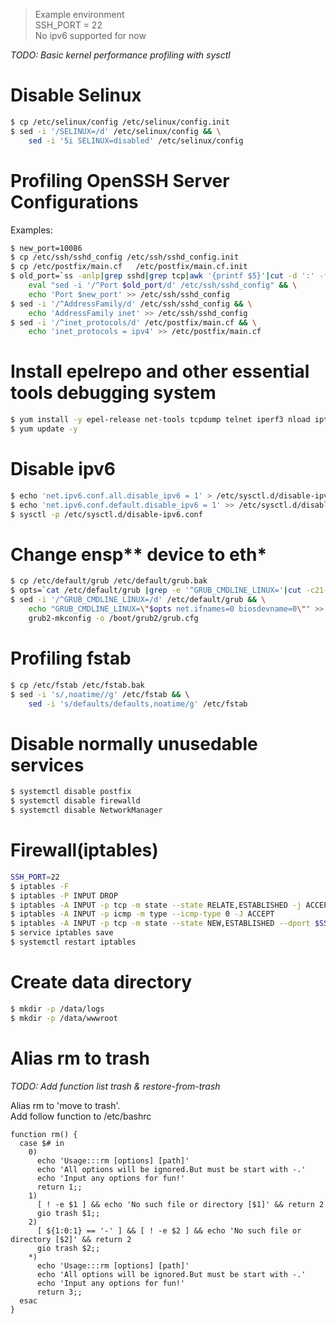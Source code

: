 > Example environment  
SSH_PORT = 22  
No ipv6 supported for now

*TODO: Basic kernel performance profiling with sysctl*  

# Disable Selinux
```bash
$ cp /etc/selinux/config /etc/selinux/config.init
$ sed -i '/SELINUX=/d' /etc/selinux/config && \
    sed -i '5i SELINUX=disabled' /etc/selinux/config
```

# Profiling OpenSSH Server Configurations  
Examples:
```bash
$ new_port=10086
$ cp /etc/ssh/sshd_config /etc/ssh/sshd_config.init
$ cp /etc/postfix/main.cf   /etc/postfix/main.cf.init
$ old_port=`ss -anlp|grep sshd|grep tcp|awk '{printf $5}'|cut -d ':' -f2` && \
    eval "sed -i '/^Port $old_port/d' /etc/ssh/sshd_config" && \
    echo 'Port $new_port' >> /etc/ssh/sshd_config
$ sed -i '/^AddressFamily/d' /etc/ssh/sshd_config && \
    echo 'AddressFamily inet' >> /etc/ssh/sshd_config
$ sed -i '/^inet_protocols/d' /etc/postfix/main.cf && \
    echo 'inet_protocols = ipv4' >> /etc/postfix/main.cf
```

# Install epelrepo and other essential tools debugging system  
```bash
$ yum install -y epel-release net-tools tcpdump telnet iperf3 nload iptables-services git unzip unar wget
$ yum update -y
```

# Disable ipv6
```bash
$ echo 'net.ipv6.conf.all.disable_ipv6 = 1' > /etc/sysctl.d/disable-ipv6.conf
$ echo 'net.ipv6.conf.default.disable_ipv6 = 1' >> /etc/sysctl.d/disable-ipv6.conf
$ sysctl -p /etc/sysctl.d/disable-ipv6.conf
```

# Change ensp** device to eth*
```bash
$ cp /etc/default/grub /etc/default/grub.bak
$ opts=`cat /etc/default/grub |grep -e '^GRUB_CMDLINE_LINUX='|cut -c21-|sed 's/.$//'`
$ sed -i '/^GRUB_CMDLINE_LINUX=/d' /etc/default/grub && \
    echo "GRUB_CMDLINE_LINUX=\"$opts net.ifnames=0 biosdevname=0\"" >> /etc/default/grub && \
    grub2-mkconfig -o /boot/grub2/grub.cfg
```

# Profiling fstab
```bash
$ cp /etc/fstab /etc/fstab.bak
$ sed -i 's/,noatime//g' /etc/fstab && \ 
    sed -i 's/defaults/defaults,noatime/g' /etc/fstab
```

# Disable normally unusedable services
```bash
$ systemctl disable postfix
$ systemctl disable firewalld
$ systemctl disable NetworkManager
```

# Firewall(iptables)
```bash
SSH_PORT=22
$ iptables -F
$ iptables -P INPUT DROP
$ iptables -A INPUT -p tcp -m state --state RELATE,ESTABLISHED -j ACCEPT
$ iptables -A INPUT -p icmp -m type --icmp-type 0 -J ACCEPT
$ iptables -A INPUT -p tcp -m state --state NEW,ESTABLISHED --dport $SSH_PORT -j ACCEPT
$ service iptables save
$ systemctl restart iptables
```

# Create data directory
```bash
$ mkdir -p /data/logs
$ mkdir -p /data/wwwroot
```

# Alias rm to trash  
*TODO: Add function list trash & restore-from-trash*  

Alias rm to 'move to trash'.   
Add follow function to /etc/bashrc  
```text
function rm() {
  case $# in
    0)
      echo 'Usage:::rm [options] [path]' 
      echo 'All options will be ignored.But must be start with -.'
      echo 'Input any options for fun!' 
      return 1;;
    1)
      [ ! -e $1 ] && echo 'No such file or directory [$1]' && return 2
      gio trash $1;;
    2)
      [ ${1:0:1} == '-' ] && [ ! -e $2 ] && echo 'No such file or directory [$2]' && return 2
      gio trash $2;;
    *)
      echo 'Usage:::rm [options] [path]' 
      echo 'All options will be ignored.But must be start with -.'
      echo 'Input any options for fun!'
      return 3;;
  esac
}
```